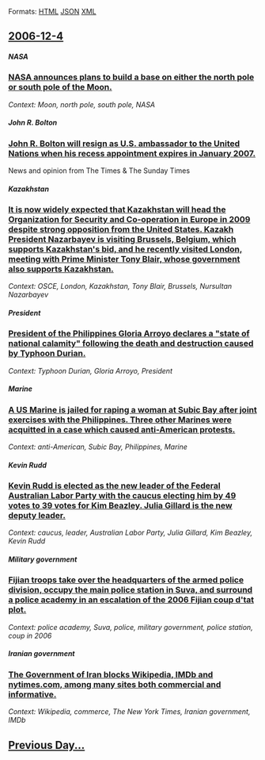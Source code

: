 
Formats: [HTML](2006/12/4/index.html)  [JSON](2006/12/4/index.json)  [XML](2006/12/4/index.xml)  

## [2006-12-4](/news/2006/12/4/index.md)

##### NASA
### [ NASA announces plans to build a base on either the north pole or south pole of the Moon. ](/news/2006/12/4/nasa-announces-plans-to-build-a-base-on-either-the-north-pole-or-south-pole-of-the-moon.md)
_Context: Moon, north pole, south pole, NASA_

##### John R. Bolton
### [ John R. Bolton will resign as U.S. ambassador to the United Nations when his recess appointment expires in January 2007. ](/news/2006/12/4/john-r-bolton-will-resign-as-u-s-ambassador-to-the-united-nations-when-his-recess-appointment-expires-in-january-2007.md)
News and opinion from The Times &amp; The Sunday Times

##### Kazakhstan
### [ It is now widely expected that Kazakhstan will head the Organization for Security and Co-operation in Europe in 2009 despite strong opposition from the United States. Kazakh President Nazarbayev is visiting Brussels, Belgium, which supports Kazakhstan's bid, and he recently visited London, meeting with Prime Minister Tony Blair, whose government also supports Kazakhstan. ](/news/2006/12/4/it-is-now-widely-expected-that-kazakhstan-will-head-the-organization-for-security-and-co-operation-in-europe-in-2009-despite-strong-opposit.md)
_Context: OSCE, London, Kazakhstan, Tony Blair, Brussels, Nursultan Nazarbayev_

##### President
### [ President of the Philippines Gloria Arroyo declares a "state of national calamity" following the death and destruction caused by Typhoon Durian. ](/news/2006/12/4/president-of-the-philippines-gloria-arroyo-declares-a-state-of-national-calamity-following-the-death-and-destruction-caused-by-typhoon-du.md)
_Context: Typhoon Durian, Gloria Arroyo, President_

##### Marine
### [ A US Marine is jailed for raping a woman at Subic Bay after joint exercises with the Philippines. Three other Marines were acquitted in a case which caused anti-American protests. ](/news/2006/12/4/a-us-marine-is-jailed-for-raping-a-woman-at-subic-bay-after-joint-exercises-with-the-philippines-three-other-marines-were-acquitted-in-a-c.md)
_Context: anti-American, Subic Bay, Philippines, Marine_

##### Kevin Rudd
### [ Kevin Rudd is elected as the new leader of the Federal Australian Labor Party with the caucus electing him by 49 votes to 39 votes for Kim Beazley. Julia Gillard is the new deputy leader. ](/news/2006/12/4/kevin-rudd-is-elected-as-the-new-leader-of-the-federal-australian-labor-party-with-the-caucus-electing-him-by-49-votes-to-39-votes-for-kim.md)
_Context: caucus, leader, Australian Labor Party, Julia Gillard, Kim Beazley, Kevin Rudd_

##### Military government
### [ Fijian troops take over the headquarters of the armed police division, occupy the main police station in Suva, and surround a police academy in an escalation of the 2006 Fijian coup d'tat plot. ](/news/2006/12/4/fijian-troops-take-over-the-headquarters-of-the-armed-police-division-occupy-the-main-police-station-in-suva-and-surround-a-police-academ.md)
_Context: police academy, Suva, police, military government, police station, coup in 2006_

##### Iranian government
### [ The Government of Iran blocks Wikipedia, IMDb and nytimes.com, among many sites both commercial and informative. ](/news/2006/12/4/the-government-of-iran-blocks-wikipedia-imdb-and-nytimes-com-among-many-sites-both-commercial-and-informative.md)
_Context: Wikipedia, commerce, The New York Times, Iranian government, IMDb_

## [Previous Day...](/news/2006/12/3/index.md)

